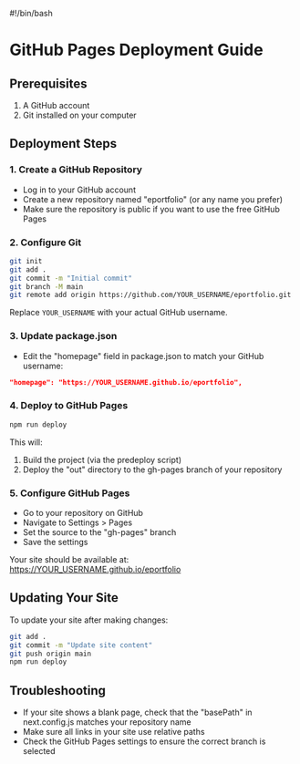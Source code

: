 #!/bin/bash

# GitHub Pages Deployment Guide

## Prerequisites
1. A GitHub account
2. Git installed on your computer

## Deployment Steps

### 1. Create a GitHub Repository
- Log in to your GitHub account
- Create a new repository named "eportfolio" (or any name you prefer)
- Make sure the repository is public if you want to use the free GitHub Pages

### 2. Configure Git
```bash
git init
git add .
git commit -m "Initial commit"
git branch -M main
git remote add origin https://github.com/YOUR_USERNAME/eportfolio.git
```
Replace `YOUR_USERNAME` with your actual GitHub username.

### 3. Update package.json
- Edit the "homepage" field in package.json to match your GitHub username:
```json
"homepage": "https://YOUR_USERNAME.github.io/eportfolio",
```

### 4. Deploy to GitHub Pages
```bash
npm run deploy
```

This will:
1. Build the project (via the predeploy script)
2. Deploy the "out" directory to the gh-pages branch of your repository

### 5. Configure GitHub Pages
- Go to your repository on GitHub
- Navigate to Settings > Pages
- Set the source to the "gh-pages" branch
- Save the settings

Your site should be available at: https://YOUR_USERNAME.github.io/eportfolio

## Updating Your Site
To update your site after making changes:
```bash
git add .
git commit -m "Update site content"
git push origin main
npm run deploy
```

## Troubleshooting
- If your site shows a blank page, check that the "basePath" in next.config.js matches your repository name
- Make sure all links in your site use relative paths
- Check the GitHub Pages settings to ensure the correct branch is selected
